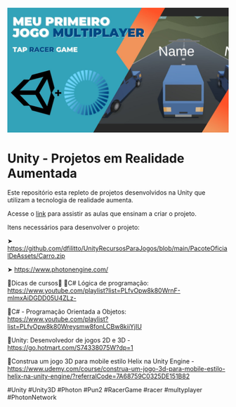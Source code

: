 ![Unity Multiplayer Tap Racer Game](https://github.com/dfilitto/UnityMultiplayerTapRacerGame/blob/main/Unity%20-%20Tap%20Racer%20Game.jpg?raw=true)
# Unity - Projetos em Realidade Aumentada

Este repositório esta repleto de projetos desenvolvidos na Unity que utilizam a tecnologia de realidade aumenta. 

Acesse o [link](https://www.youtube.com/playlist?list=PLfvOpw8k80WpenICRionIIznH2Zl2Gt2t) para assistir as aulas que ensinam a criar o projeto.

Itens necessários para desenvolver o projeto:

➤ https://github.com/dfilitto/UnityRecursosParaJogos/blob/main/PacoteOficialDeAssets/Carro.zip

➤ https://www.photonengine.com/

🔻Dicas de cursos🔻
🚀C# Lógica de programação: https://www.youtube.com/playlist?list=PLfvOpw8k80WrnF-mlmxAiDGDD05U4ZLz-

🚀C# - Programação Orientada a Objetos: https://www.youtube.com/playlist?list=PLfvOpw8k80Wreysmw8fonLCBw8kiiYjIU

🚀Unity: Desenvolvedor de jogos 2D e 3D - https://go.hotmart.com/S74338075W?dp=1

🚀Construa um jogo 3D para mobile estilo Helix na Unity Engine - https://www.udemy.com/course/construa-um-jogo-3d-para-mobile-estilo-helix-na-unity-engine/?referralCode=7A68759C0325DE151B82

#Unity #Unity3D #Photon #Pun2 #RacerGame #racer #multyplayer #PhotonNetwork
